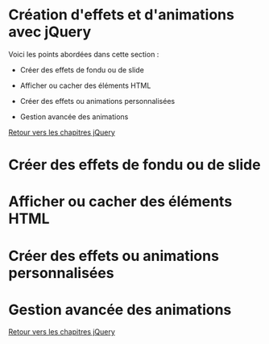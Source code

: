 # Création d'effets et d'animations avec jQuery

Voici les points abordées dans cette section : 

* Créer des effets de fondu ou de slide

* Afficher ou cacher des éléments HTML

* Créer des effets ou animations personnalisées

* Gestion avancée des animations 

[Retour vers les chapitres jQuery](https://github.com/CalcagnoLoic/aide_memoire/blob/main/R%C3%A9pertoire/jquery.md)

# Créer des effets de fondu ou de slide

# Afficher ou cacher des éléments HTML

# Créer des effets ou animations personnalisées

# Gestion avancée des animations

[Retour vers les chapitres jQuery](https://github.com/CalcagnoLoic/aide_memoire/blob/main/R%C3%A9pertoire/jquery.md)